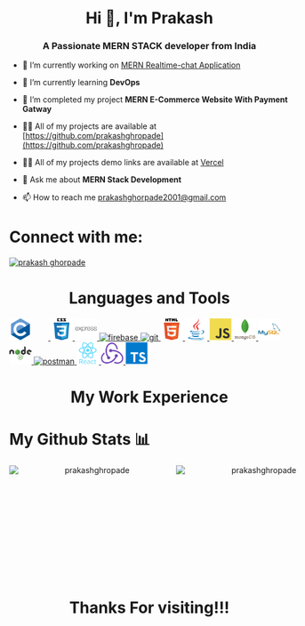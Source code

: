 <h1 align="center">Hi 👋, I'm Prakash</h1>
<h3 align="center">A Passionate MERN STACK developer from India</h3>

- 🔭 I’m currently working on <a href="https://github.com/prakashghropade/Realtime_Chat_Application">MERN Realtime-chat Application</a>

- 🌱 I’m currently learning **DevOps**

- 🤝 I’m completed my project **MERN E-Commerce Website With Payment Gatway**

- 👨‍💻 All of my projects are available at [https://github.com/prakashghropade](https://github.com/prakashghropade)
  
- 👨‍💻 All of my projects demo links are available at <a href="https://vercel.com/prakash-ghorpades-projects">Vercel</a>

- 💬 Ask me about **MERN Stack Development** 

- 📫 How to reach me <a href="www.gmail.com"> prakashghorpade2001@gmail.com </a>

<h1 align="left">Connect with me:</h1>
<p align="left">
<a href="https://linkedin.com/in/prakash ghorpade" target="blank"><img align="center" src="https://raw.githubusercontent.com/rahuldkjain/github-profile-readme-generator/master/src/images/icons/Social/linked-in-alt.svg" alt="prakash ghorpade" height="30" width="40" /></a>
</p>

<h1 align="center">Languages and Tools</h1>
<p align="left"> <a href="https://www.cprogramming.com/" target="_blank" rel="noreferrer"> <img src="https://raw.githubusercontent.com/devicons/devicon/master/icons/c/c-original.svg" alt="c" width="40" height="40" style="margin-right: 30px"/> </a>
<a href="https://www.w3schools.com/css/" target="_blank" rel="noreferrer"> <img src="https://raw.githubusercontent.com/devicons/devicon/master/icons/css3/css3-original-wordmark.svg" alt="css3" width="40" height="40"/> </a> </a> 
<a href="https://expressjs.com" target="_blank" rel="noreferrer"> <img src="https://raw.githubusercontent.com/devicons/devicon/master/icons/express/express-original-wordmark.svg" alt="express" width="40" height="40"/> </a>
<a href="https://firebase.google.com/" target="_blank" rel="noreferrer"> <img src="https://www.vectorlogo.zone/logos/firebase/firebase-icon.svg" alt="firebase" width="40" height="40"/> </a> <a href="https://git-scm.com/" target="_blank" rel="noreferrer"> <img src="https://www.vectorlogo.zone/logos/git-scm/git-scm-icon.svg" alt="git" width="40" height="40"/> </a> 
<a href="https://www.w3.org/html/" target="_blank" rel="noreferrer"> <img src="https://raw.githubusercontent.com/devicons/devicon/master/icons/html5/html5-original-wordmark.svg" alt="html5" width="40" height="40"/> </a> 
<a href="https://www.java.com" target="_blank" rel="noreferrer"> <img src="https://raw.githubusercontent.com/devicons/devicon/master/icons/java/java-original.svg" alt="java" width="40" height="40"/> </a> <a href="https://developer.mozilla.org/en-US/docs/Web/JavaScript" target="_blank" rel="noreferrer"> <img src="https://raw.githubusercontent.com/devicons/devicon/master/icons/javascript/javascript-original.svg" alt="javascript" width="40" height="40"/> </a> 
<a href="https://www.mongodb.com/" target="_blank" rel="noreferrer"> <img src="https://raw.githubusercontent.com/devicons/devicon/master/icons/mongodb/mongodb-original-wordmark.svg" alt="mongodb" width="40" height="40"/> </a> 
<a href="https://www.mysql.com/" target="_blank" rel="noreferrer"> <img src="https://raw.githubusercontent.com/devicons/devicon/master/icons/mysql/mysql-original-wordmark.svg" alt="mysql" width="40" height="40"/> </a> 
<a href="https://nodejs.org" target="_blank" rel="noreferrer"> <img src="https://raw.githubusercontent.com/devicons/devicon/master/icons/nodejs/nodejs-original-wordmark.svg" alt="nodejs" width="40" height="40"/> </a>  </a>
<a href="https://postman.com" target="_blank" rel="noreferrer"> <img src="https://www.vectorlogo.zone/logos/getpostman/getpostman-icon.svg" alt="postman" width="40" height="40"/> </a> <a href="https://reactjs.org/" target="_blank" rel="noreferrer"> <img src="https://raw.githubusercontent.com/devicons/devicon/master/icons/react/react-original-wordmark.svg" alt="react" width="40" height="40"/> </a> 
<a href="https://redux.js.org" target="_blank" rel="noreferrer"> <img src="https://raw.githubusercontent.com/devicons/devicon/master/icons/redux/redux-original.svg" alt="redux" width="40" height="40"/> </a>
<a href="https://www.typescriptlang.org/" target="_blank" rel="noreferrer"> <img src="https://raw.githubusercontent.com/devicons/devicon/master/icons/typescript/typescript-original.svg" alt="typescript" width="40" height="40"/> </a> </p>

<h1 align="center">My Work Experience</h1>

<h1 align="left">My Github Stats 📊</h1>
<div align="center">
  <div style="display: flex">
   <img align="center" style="display: flex, flex-grow: 1,  text-align: center, border: 1px solid black" src="https://github-readme-stats.vercel.app/api/top-langs?username=prakashghropade&show_icons=true&locale=en&layout=compact" alt="prakashghropade" height="130" width="300"/>
   <img align="center" style="display: flex, flex-grow: 1,  text-align: center, border: 1px solid black" src="https://github-readme-streak-stats.herokuapp.com/?user=prakashghropade&" alt="prakashghropade" height="200" width="300"/>
  </div>
  <h1> Thanks For visiting!!! </h1>
</div>

